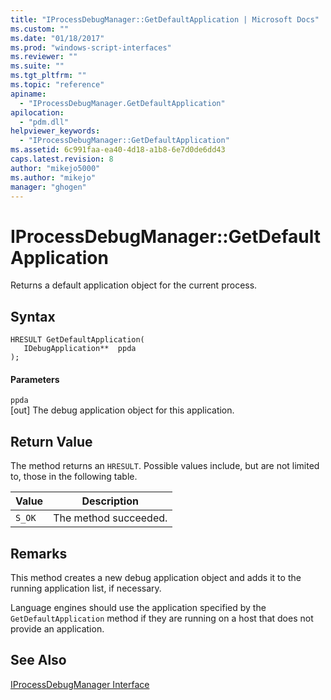 ```yaml
---
title: "IProcessDebugManager::GetDefaultApplication | Microsoft Docs"
ms.custom: ""
ms.date: "01/18/2017"
ms.prod: "windows-script-interfaces"
ms.reviewer: ""
ms.suite: ""
ms.tgt_pltfrm: ""
ms.topic: "reference"
apiname: 
  - "IProcessDebugManager.GetDefaultApplication"
apilocation: 
  - "pdm.dll"
helpviewer_keywords: 
  - "IProcessDebugManager::GetDefaultApplication"
ms.assetid: 6c991faa-ea40-4d18-a1b8-6e7d0de6dd43
caps.latest.revision: 8
author: "mikejo5000"
ms.author: "mikejo"
manager: "ghogen"
---
```

# IProcessDebugManager::GetDefaultApplication
Returns a default application object for the current process.  
  
## Syntax  
  
```  
HRESULT GetDefaultApplication(  
   IDebugApplication**  ppda  
);  
```  
  
#### Parameters  
 `ppda`  
 [out] The debug application object for this application.  
  
## Return Value  
 The method returns an `HRESULT`. Possible values include, but are not limited to, those in the following table.  
  
|Value|Description|  
|-----------|-----------------|  
|`S_OK`|The method succeeded.|  
  
## Remarks  
 This method creates a new debug application object and adds it to the running application list, if necessary.  
  
 Language engines should use the application specified by the `GetDefaultApplication` method if they are running on a host that does not provide an application.  
  
## See Also  
 [IProcessDebugManager Interface](../../winscript/reference/iprocessdebugmanager-interface.md)